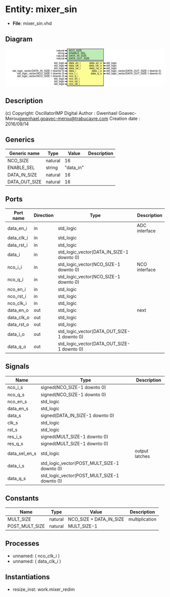 # Entity: mixer_sin

- **File**: mixer_sin.vhd
## Diagram

![Diagram](mixer_sin.svg "Diagram")
## Description

(c) Copyright: OscillatorIMP Digital
Author : Gwenhael Goavec-Merou<gwenhael.goavec-merou@trabucayre.com>
Creation date : 2016/09/14
## Generics

| Generic name  | Type    | Value     | Description |
| ------------- | ------- | --------- | ----------- |
| NCO_SIZE      | natural | 16        |             |
| ENABLE_SEL    | string  | "data_in" |             |
| DATA_IN_SIZE  | natural | 16        |             |
| DATA_OUT_SIZE | natural | 16        |             |
## Ports

| Port name  | Direction | Type                                       | Description   |
| ---------- | --------- | ------------------------------------------ | ------------- |
| data_en_i  | in        | std_logic                                  | ADC interface |
| data_clk_i | in        | std_logic                                  |               |
| data_rst_i | in        | std_logic                                  |               |
| data_i     | in        | std_logic_vector(DATA_IN_SIZE-1 downto 0)  |               |
| nco_i_i    | in        | std_logic_vector(NCO_SIZE-1 downto 0)      | NCO interface |
| nco_q_i    | in        | std_logic_vector(NCO_SIZE-1 downto 0)      |               |
| nco_en_i   | in        | std_logic                                  |               |
| nco_rst_i  | in        | std_logic                                  |               |
| nco_clk_i  | in        | std_logic                                  |               |
| data_en_o  | out       | std_logic                                  | next          |
| data_clk_o | out       | std_logic                                  |               |
| data_rst_o | out       | std_logic                                  |               |
| data_i_o   | out       | std_logic_vector(DATA_OUT_SIZE-1 downto 0) |               |
| data_q_o   | out       | std_logic_vector(DATA_OUT_SIZE-1 downto 0) |               |
## Signals

| Name          | Type                                        | Description    |
| ------------- | ------------------------------------------- | -------------- |
| nco_i_s       | signed(NCO_SIZE-1 downto 0)                 |                |
| nco_q_s       | signed(NCO_SIZE-1 downto 0)                 |                |
| nco_en_s      | std_logic                                   |                |
| data_en_s     | std_logic                                   |                |
| data_s        | signed(DATA_IN_SIZE-1 downto 0)             |                |
| clk_s         | std_logic                                   |                |
|  rst_s        | std_logic                                   |                |
| res_i_s       | signed(MULT_SIZE-1 downto 0)                |                |
|  res_q_s      | signed(MULT_SIZE-1 downto 0)                |                |
| data_sel_en_s | std_logic                                   | output latches |
| data_i_s      | std_logic_vector(POST_MULT_SIZE-1 downto 0) |                |
|  data_q_s     | std_logic_vector(POST_MULT_SIZE-1 downto 0) |                |
## Constants

| Name           | Type    | Value                    | Description    |
| -------------- | ------- | ------------------------ | -------------- |
| MULT_SIZE      | natural |  NCO_SIZE + DATA_IN_SIZE | multiplication |
| POST_MULT_SIZE | natural |  MULT_SIZE-1             |                |
## Processes
- unnamed: ( nco_clk_i )
- unnamed: ( data_clk_i )
## Instantiations

- resize_inst: work.mixer_redim
